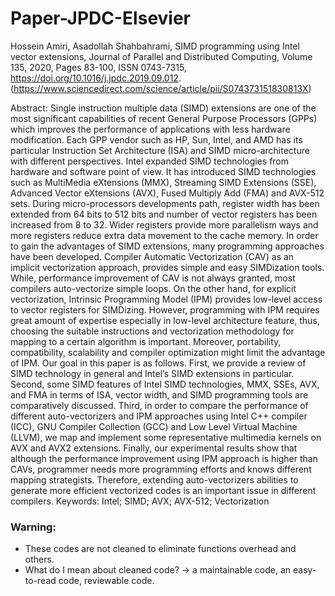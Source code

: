# Paper-JPDC-Elsevier

Hossein Amiri, Asadollah Shahbahrami,
SIMD programming using Intel vector extensions,
Journal of Parallel and Distributed Computing,
Volume 135,
2020,
Pages 83-100,
ISSN 0743-7315,
https://doi.org/10.1016/j.jpdc.2019.09.012.
(https://www.sciencedirect.com/science/article/pii/S074373151830813X)

Abstract: Single instruction multiple data (SIMD) extensions are one of the most significant capabilities of recent General Purpose Processors (GPPs) which improves the performance of applications with less hardware modification. Each GPP vendor such as HP, Sun, Intel, and AMD has its particular Instruction Set Architecture (ISA) and SIMD micro-architecture with different perspectives. Intel expanded SIMD technologies from hardware and software point of view. It has introduced SIMD technologies such as MultiMedia eXtensions (MMX), Streaming SIMD Extensions (SSE), Advanced Vector eXtensions (AVX), Fused Multiply Add (FMA) and AVX-512 sets. During micro-processors developments path, register width has been extended from 64 bits to 512 bits and number of vector registers has been increased from 8 to 32. Wider registers provide more parallelism ways and more registers reduce extra data movement to the cache memory. In order to gain the advantages of SIMD extensions, many programming approaches have been developed. Compiler Automatic Vectorization (CAV) as an implicit vectorization approach, provides simple and easy SIMDization tools. While, performance improvement of CAV is not always granted, most compilers auto-vectorize simple loops. On the other hand, for explicit vectorization, Intrinsic Programming Model (IPM) provides low-level access to vector registers for SIMDizing. However, programming with IPM requires great amount of expertise especially in low-level architecture feature, thus, choosing the suitable instructions and vectorization methodology for mapping to a certain algorithm is important. Moreover, portability, compatibility, scalability and compiler optimization might limit the advantage of IPM. Our goal in this paper is as follows. First, we provide a review of SIMD technology in general and Intel’s SIMD extensions in particular. Second, some SIMD features of Intel SIMD technologies, MMX, SSEs, AVX, and FMA in terms of ISA, vector width, and SIMD programming tools are comparatively discussed. Third, in order to compare the performance of different auto-vectorizers and IPM approaches using Intel C++ compiler (ICC), GNU Compiler Collection (GCC) and Low Level Virtual Machine (LLVM), we map and implement some representative multimedia kernels on AVX and AVX2 extensions. Finally, our experimental results show that although the performance improvement using IPM approach is higher than CAVs, programmer needs more programming efforts and knows different mapping strategists. Therefore, extending auto-vectorizers abilities to generate more efficient vectorized codes is an important issue in different compilers.
Keywords: Intel; SIMD; AVX; AVX-512; Vectorization

### Warning:
* These codes are not cleaned to eliminate functions overhead and others.
* What do I mean about cleaned code? -> a maintainable code, an easy-to-read code, reviewable code.
